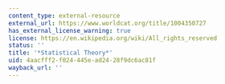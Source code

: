 ```yaml
---
content_type: external-resource
external_url: https://www.worldcat.org/title/1004350727
has_external_license_warning: true
license: https://en.wikipedia.org/wiki/All_rights_reserved
status: ''
title: '*Statistical Theory*'
uid: 4aacfff2-f024-445e-ad24-28f9dc6ac81f
wayback_url: ''
---
```

